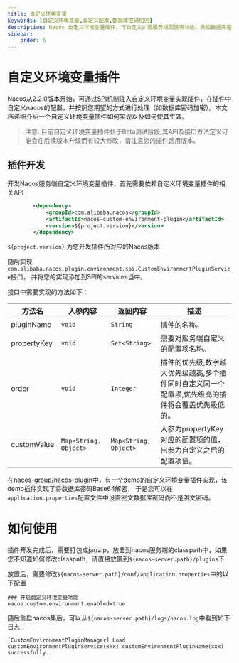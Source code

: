 ```yaml
---
title: 自定义环境变量
keywords: [自定义环境变量,自定义配置,数据库密码加密]
description: Nacos 自定义环境变量插件，可自定义扩展服务端配置等功能，例如数据库密码加密。
sidebar:
    order: 6
---
```


# 自定义环境变量插件

Nacos从2.2.0版本开始，可通过[SPI](https://docs.oracle.com/javase/tutorial/sound/SPI-intro.html)机制注入自定义环境变量实现插件，在插件中自定义nacos的配置，并按照您期望的方式进行处理（如数据库密码加密）。本文档详细介绍一个自定义环境变量插件如何实现以及如何使其生效。

> 注意:
> 目前自定义环境变量插件处于Beta测试阶段,其API及接口方法定义可能会在后续版本升级而有较大修改，请注意您的插件适用版本。

## 插件开发

开发Nacos服务端自定义环境变量插件，首先需要依赖自定义环境变量插件的相关API

```xml
        <dependency>
            <groupId>com.alibaba.nacos</groupId>
            <artifactId>nacos-custom-environment-plugin</artifactId>
            <version>${project.version}</version>
        </dependency>
```

`${project.version}` 为您开发插件所对应的Nacos版本

随后实现`com.alibaba.nacos.plugin.environment.spi.CustomEnvironmentPluginService`接口， 并将您的实现添加到SPI的services当中。

接口中需要实现的方法如下：

| 方法名         | 入参内容                  | 返回内容                  | 描述                                                 |
|-------------|-----------------------|-----------------------|----------------------------------------------------|
| pluginName  | `void`                | `String`              | 插件的名称。                                             |
| propertyKey | `void`                | `Set<String>`         | 需要对服务端自定义的配置项名称。                                   |
| order       | `void`                | `Integer`             | 插件的优先级,数字越大优先级越高,多个插件同时自定义同一个配置项,优先级高的插件将会覆盖优先级低的。 |
| customValue | `Map<String, Object>` | `Map<String, Object>` | 入参为propertyKey对应的配置项的值，出参为自定义之后的配置项值。              |

在[nacos-group/nacos-plugin](https://github.com/nacos-group/nacos-plugin)中，有一个demo的自定义环境变量插件实现，该demo插件实现了将数据库密码Base64解密，
于是您可以在`application.properties`配置文件中设置密文数据库密码而不是明文密码。

# 如何使用
插件开发完成后，需要打包成jar/zip，放置到nacos服务端的classpath中，如果您不知道如何修改classpath，请直接放置到`${nacos-server.path}/plugins`下

放置后，需要修改`${nacos-server.path}/conf/application.properties`中的以下配置

```properties
### 开启自定义环境变量功能
nacos.custom.environment.enabled=true
```

随后重启nacos集后，可以从`${nacos-server.path}/logs/nacos.log`中看到如下日志：

```text
[CustomEnvironmentPluginManager] Load customEnvironmentPluginService(xxx) customEnvironmentPluginName(xxx) successfully..
```
